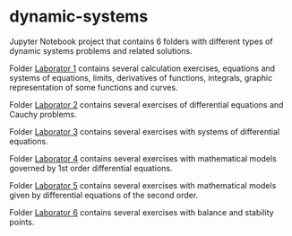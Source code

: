 # dynamic-systems
Jupyter Notebook project that contains 6 folders with different types of dynamic systems problems and related solutions.

Folder [Laborator 1](https://github.com/Iri25/dsys-Iri25/tree/main/Laborator%201) contains several calculation exercises, equations and systems of equations, limits, derivatives of functions, integrals, graphic representation of some functions and curves.

Folder [Laborator 2](https://github.com/Iri25/dsys-Iri25/tree/main/Laborator%202) contains several exercises of differential equations and Cauchy problems.

Folder [Laborator 3](https://github.com/Iri25/dsys-Iri25/tree/main/Laborator%203) contains several exercises with systems of differential equations.

Folder [Laborator 4](https://github.com/Iri25/dsys-Iri25/tree/main/Laborator%204) contains several exercises with mathematical models governed by 1st order differential equations.

Folder [Laborator 5](https://github.com/Iri25/dsys-Iri25/tree/main/Laborator%205) contains several exercises with mathematical models given by differential equations of the second order.

Folder [Laborator 6](https://github.com/Iri25/dsys-Iri25/tree/main/Laborator%206) contains several exercises with balance and stability points.

